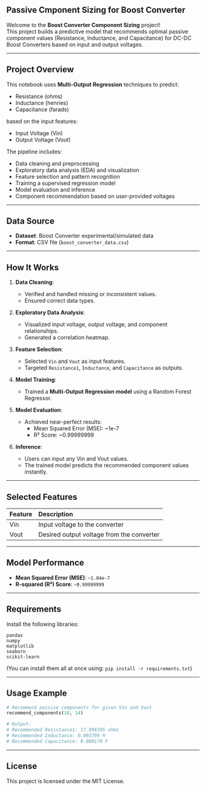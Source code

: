 ## Passive Cmponent Sizing for Boost Converter

Welcome to the **Boost Converter Component Sizing** project!  
This project builds a predictive model that recommends optimal passive component values (Resistance, Inductance, and Capacitance) for DC-DC Boost Converters based on input and output voltages.

---

##  Project Overview

This notebook uses **Multi-Output Regression** techniques to predict:

- Resistance (ohms)
- Inductance (henries)
- Capacitance (farads)

based on the input features:

- Input Voltage (Vin)
- Output Voltage (Vout)

The pipeline includes:

- Data cleaning and preprocessing
- Exploratory data analysis (EDA) and visualization
- Feature selection and pattern recognition
- Training a supervised regression model
- Model evaluation and inference
- Component recommendation based on user-provided voltages

---

##  Data Source

- **Dataset**: Boost Converter experimental/simulated data
- **Format**: CSV file (`boost_converter_data.csv`)

---

##  How It Works

1. **Data Cleaning**: 
   - Verified and handled missing or inconsistent values.
   - Ensured correct data types.

2. **Exploratory Data Analysis**: 
   - Visualized input voltage, output voltage, and component relationships.
   - Generated a correlation heatmap.

3. **Feature Selection**: 
   - Selected `Vin` and `Vout` as input features.
   - Targeted `Resistance1`, `Inductance`, and `Capacitance` as outputs.

4. **Model Training**: 
   - Trained a **Multi-Output Regression model** using a Random Forest Regressor.

5. **Model Evaluation**: 
   - Achieved near-perfect results:
     - Mean Squared Error (MSE): ~1e-7
     - R² Score: ~0.99999999

6. **Inference**: 
   - Users can input any Vin and Vout values.
   - The trained model predicts the recommended component values instantly.

---

##  Selected Features

| Feature | Description |
|:--------|:------------|
| Vin | Input voltage to the converter |
| Vout | Desired output voltage from the converter |

---

##  Model Performance

- **Mean Squared Error (MSE)**: `~1.04e-7`
- **R-squared (R²) Score**: `~0.99999999`


---

## Requirements

Install the following libraries:

```
pandas
numpy
matplotlib
seaborn
scikit-learn
```

(You can install them all at once using: `pip install -r requirements.txt`)

---

##  Usage Example

```python
# Recommend passive components for given Vin and Vout
recommend_components(18, 14)

# Output:
# Recommended Resistance1: 17.998305 ohms
# Recommended Inductance: 0.003799 H
# Recommended Capacitance: 0.000170 F
```

---

##  License

This project is licensed under the MIT License.
